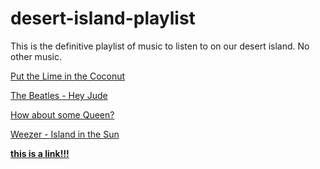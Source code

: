 # desert-island-playlist
This is the definitive playlist of music to listen to on our desert island. No other music.

[Put the Lime in the Coconut](https://www.youtube.com/watch?v=5LxC3M-Yngs)

[The Beatles - Hey Jude](https://www.youtube.com/watch?v=A_MjCqQoLLA)

[How about some Queen?](https://www.youtube.com/watch?v=a01QQZyl-_I)

[Weezer - Island in the Sun](https://www.youtube.com/watch?v=erG5rgNYSdk)

**[this is a link!!!](https://www.youtube.com/watch?v=dQw4w9WgXcQ)**
